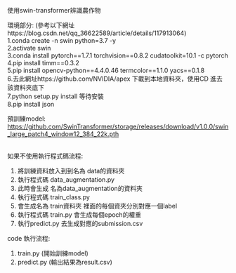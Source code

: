 使用swin-transformer辨識農作物


環境部分: (參考以下網址https://blog.csdn.net/qq_36622589/article/details/117913064) </br>
1.conda create -n swin python=3.7 -y </br>
2.activate swin </br>
3.conda install pytorch==1.7.1 torchvision==0.8.2 cudatoolkit=10.1 -c pytorch </br>
4.pip install timm==0.3.2 </br>
5.pip install opencv-python==4.4.0.46 termcolor==1.1.0 yacs==0.1.8 </br> 
6.去此網址https://github.com/NVIDIA/apex 下載到本地資料夾，使用CD 進去該資料夾底下 </br>
7.python setup.py install 等待安裝 </br>
8.pip install json </br>

預訓練model: https://github.com/SwinTransformer/storage/releases/download/v1.0.0/swin_large_patch4_window12_384_22k.pth </br>

</br>
如果不使用執行程式碼流程: </br>

1. 將訓練資料放入到到名為 data的資料夾
2. 執行程式碼 data_augmentation.py
3. 此時會生成 名為data_augmentation的資料夾
4. 執行程式碼 train_class.py
5. 會生成名為 train資料夾 裡面的每個資夾分別對應一個label
6. 執行程式碼 train.py 會生成每個epoch的權重
7. 執行predict.py 去生成對應的submission.csv



code 執行流程:</br>
  1. train.py (開始訓練model) </br>
  2. predict.py (輸出結果為result.csv) </br>




  

